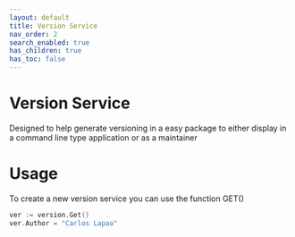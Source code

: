 ```yaml
---
layout: default
title: Version Service
nav_order: 2
search_enabled: true
has_children: true
has_toc: false
---
```

# Version Service

Designed to help generate versioning in a easy package to either display in a command line type application or as a maintainer

# Usage

To create a new version service you can use the function GET()

```go
ver := version.Get()
ver.Author = "Carlos Lapao"
```
